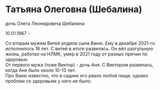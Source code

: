 # Татьяна Олеговна (Шебалина)

дочь Олега Леонидовича Шебалина  

10.01.1967 - 

Со вторым мужем Витей родила сына Ваню. Ему в декабре 2021-го исполнилось 18 лет. С витей в итоге развелась. Он вёл разгульную жизнь, работал на НЛМК, умер в 2021 году от разных причин по здоровью.  
От первого мужа (тоже Виктор) - дочь Аня. С Виктором развелась, когда Ане было около 10-13 лет.  
Про Ваню известно, что в садике его рвало любой пищи, однако проблем со здоровьем у него не было.      